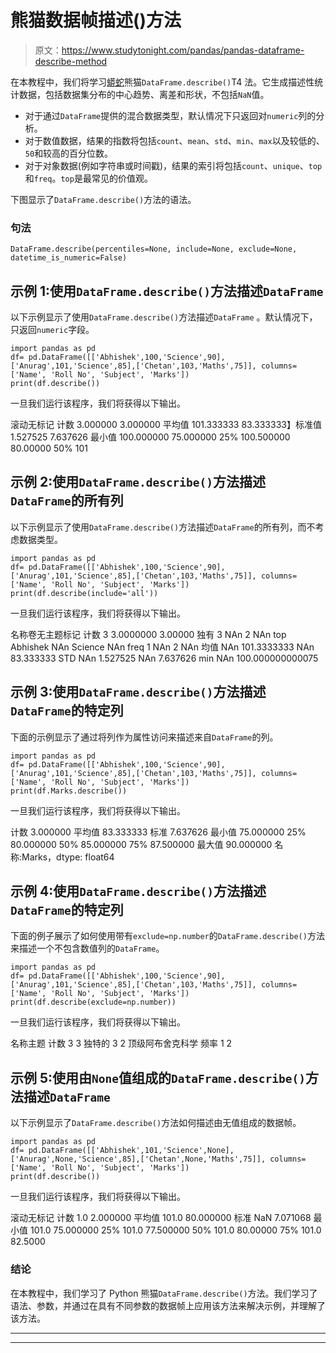 # 熊猫数据帧描述()方法

> 原文：<https://www.studytonight.com/pandas/pandas-dataframe-describe-method>

在本教程中，我们将学习[蟒蛇](https://www.studytonight.com/python/getting-started-with-python)熊猫`DataFrame.describe()`T4 法。它生成描述性统计数据，包括数据集分布的中心趋势、离差和形状，不包括`NaN`值。

*   对于通过`DataFrame`提供的混合数据类型，默认情况下只返回对`numeric`列的分析。
*   对于数值数据，结果的指数将包括`count`、`mean`、`std`、`min`、`max`以及较低的、`50`和较高的百分位数。
*   对于对象数据(例如字符串或时间戳)，结果的索引将包括`count`、`unique`、`top`和`freq`。`top`是最常见的价值观。

下图显示了`DataFrame.describe()`方法的语法。

### 句法

```
DataFrame.describe(percentiles=None, include=None, exclude=None, datetime_is_numeric=False)
```

## 示例 1:使用`DataFrame.describe()`方法描述`DataFrame`

以下示例显示了使用`DataFrame.describe()`方法描述`DataFrame` 。默认情况下，只返回`numeric`字段。

```
import pandas as pd
df= pd.DataFrame([['Abhishek',100,'Science',90], ['Anurag',101,'Science',85],['Chetan',103,'Maths',75]], columns=['Name', 'Roll No', 'Subject', 'Marks'])
print(df.describe())
```

一旦我们运行该程序，我们将获得以下输出。

滚动无标记
计数 3.000000 3.000000
平均值 101.333333 83.333333】标准值 1.527525 7.637626
最小值 100.000000 75.000000
25% 100.500000 80.00000
50% 101

## 示例 2:使用`DataFrame.describe()`方法描述`DataFrame`的所有列

以下示例显示了使用`DataFrame.describe()`方法描述`DataFrame`的所有列，而不考虑数据类型。

```
import pandas as pd
df= pd.DataFrame([['Abhishek',100,'Science',90], ['Anurag',101,'Science',85],['Chetan',103,'Maths',75]], columns=['Name', 'Roll No', 'Subject', 'Marks'])
print(df.describe(include='all'))
```

一旦我们运行该程序，我们将获得以下输出。

名称卷无主题标记
计数 3 3.0000000 3.00000
独有 3 NAn 2 NAn
top Abhishek NAn Science NAn
freq 1 NAn 2 NAn
均值 NAn 101.3333333 NAn 83.333333
STD NAn 1.527525 NAn 7.637626
min NAn 100.000000000075

## 示例 3:使用`DataFrame.describe()`方法描述`DataFrame`的特定列

下面的示例显示了通过将列作为属性访问来描述来自`DataFrame`的列。

```
import pandas as pd
df= pd.DataFrame([['Abhishek',100,'Science',90], ['Anurag',101,'Science',85],['Chetan',103,'Maths',75]], columns=['Name', 'Roll No', 'Subject', 'Marks'])
print(df.Marks.describe())
```

一旦我们运行该程序，我们将获得以下输出。

计数 3.000000
平均值 83.333333
标准 7.637626
最小值 75.000000
25% 80.000000
50% 85.000000
75% 87.500000
最大值 90.000000
名称:Marks，dtype: float64

## 示例 4:使用`DataFrame.describe()`方法描述`DataFrame`的特定列

下面的例子展示了如何使用带有`exclude=np.number`的`DataFrame.describe()`方法来描述一个不包含数值列的`DataFrame`。

```
import pandas as pd
df= pd.DataFrame([['Abhishek',100,'Science',90], ['Anurag',101,'Science',85],['Chetan',103,'Maths',75]], columns=['Name', 'Roll No', 'Subject', 'Marks'])
print(df.describe(exclude=np.number))
```

一旦我们运行该程序，我们将获得以下输出。

名称主题
计数 3 3
独特的 3 2
顶级阿布舍克科学
频率 1 2

## 示例 5:使用由`None`值组成的`DataFrame.describe()`方法描述`DataFrame`

以下示例显示了`DataFrame.describe()`方法如何描述由无值组成的数据帧。

```
import pandas as pd
df= pd.DataFrame([['Abhishek',101,'Science',None], ['Anurag',None,'Science',85],['Chetan',None,'Maths',75]], columns=['Name', 'Roll No', 'Subject', 'Marks'])
print(df.describe())
```

一旦我们运行该程序，我们将获得以下输出。

滚动无标记
计数 1.0 2.000000
平均值 101.0 80.000000
标准 NaN 7.071068
最小值 101.0 75.000000
25% 101.0 77.500000
50% 101.0 80.00000
75% 101.0 82.5000

### 结论

在本教程中，我们学习了 Python 熊猫`DataFrame.describe()`方法。我们学习了语法、参数，并通过在具有不同参数的数据帧上应用该方法来解决示例，并理解了该方法。

* * *

* * *